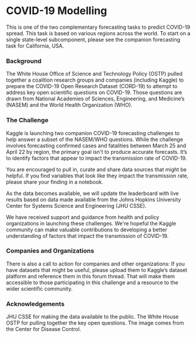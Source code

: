 # COVID-19 Modelling

This is one of the two complementary forecasting tasks to predict COVID-19 spread. This task is based on various regions across the world. To start on a single state-level subcomponent, please see the companion forecasting task for California, USA.

### Background
The White House Office of Science and Technology Policy (OSTP) pulled together a coalition research groups and companies (including Kaggle) to prepare the COVID-19 Open Research Dataset (CORD-19) to attempt to address key open scientific questions on COVID-19. Those questions are drawn from National Academies of Sciences, Engineering, and Medicine’s (NASEM) and the World Health Organization (WHO).

### The Challenge
Kaggle is launching two companion COVID-19 forecasting challenges to help answer a subset of the NASEM/WHO questions. While the challenge involves forecasting confirmed cases and fatalities between March 25 and April 22 by region, the primary goal isn't to produce accurate forecasts. It’s to identify factors that appear to impact the transmission rate of COVID-19.

You are encouraged to pull in, curate and share data sources that might be helpful. If you find variables that look like they impact the transmission rate, please share your finding in a notebook.

As the data becomes available, we will update the leaderboard with live results based on data made available from the Johns Hopkins University Center for Systems Science and Engineering (JHU CSSE).

We have received support and guidance from health and policy organizations in launching these challenges. We're hopeful the Kaggle community can make valuable contributions to developing a better understanding of factors that impact the transmission of COVID-19.

### Companies and Organizations
There is also a call to action for companies and other organizations: If you have datasets that might be useful, please upload them to Kaggle’s dataset platform and reference them in this forum thread. That will make them accessible to those participating in this challenge and a resource to the wider scientific community.

### Acknowledgements
JHU CSSE for making the data available to the public. The White House OSTP for pulling together the key open questions. The image comes from the Center for Disease Control.